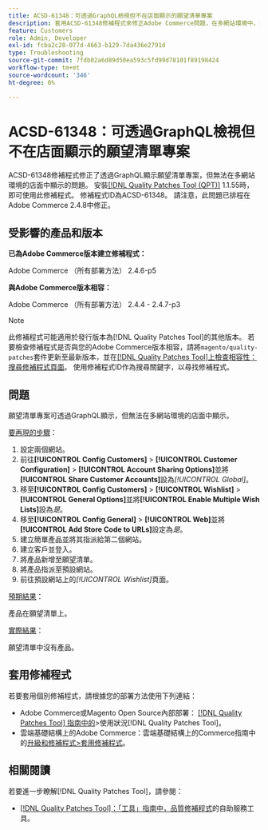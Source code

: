 ```yaml
---
title: ACSD-61348：可透過GraphQL檢視但不在店面顯示的願望清單專案
description: 套用ACSD-61348修補程式來修正Adobe Commerce問題，在多網站環境中，希望清單專案可透過GraphQL顯示，但不會顯示在店面上。
feature: Customers
role: Admin, Developer
exl-id: fcba2c28-077d-4663-b129-7da436e2791d
type: Troubleshooting
source-git-commit: 7fdb02a6d89d50ea593c5fd99d78101f89198424
workflow-type: tm+mt
source-wordcount: '346'
ht-degree: 0%

---
```


# ACSD-61348：可透過GraphQL檢視但不在店面顯示的願望清單專案

ACSD-61348修補程式修正了透過GraphQL顯示願望清單專案，但無法在多網站環境的店面中顯示的問題。 安裝[[!DNL Quality Patches Tool (QPT)]](/help/tools/quality-patches-tool/quality-patches-tool-to-self-serve-quality-patches.md) 1.1.55時，即可使用此修補程式。 修補程式ID為ACSD-61348。 請注意，此問題已排程在Adobe Commerce 2.4.8中修正。

## 受影響的產品和版本

**已為Adobe Commerce版本建立修補程式：**

Adobe Commerce （所有部署方法） 2.4.6-p5

**與Adobe Commerce版本相容：**

Adobe Commerce （所有部署方法） 2.4.4 - 2.4.7-p3

>[!NOTE]
>
>此修補程式可能適用於發行版本為[!DNL Quality Patches Tool]的其他版本。 若要檢查修補程式是否與您的Adobe Commerce版本相容，請將`magento/quality-patches`套件更新至最新版本，並在[[!DNL Quality Patches Tool]上檢查相容性：搜尋修補程式頁面](https://experienceleague.adobe.com/tools/commerce-quality-patches/index.html?lang=zh-Hant)。 使用修補程式ID作為搜尋關鍵字，以尋找修補程式。

## 問題

願望清單專案可透過GraphQL顯示，但無法在多網站環境的店面中顯示。

<u>要再現的步驟</u>：

1. 設定兩個網站。
1. 前往&#x200B;**[!UICONTROL Config Customers]** > **[!UICONTROL Customer Configuration]** > **[!UICONTROL Account Sharing Options]**&#x200B;並將&#x200B;**[!UICONTROL Share Customer Accounts]**&#x200B;設為&#x200B;*[!UICONTROL Global]*。
1. 移至&#x200B;**[!UICONTROL Config Customers]** > **[!UICONTROL Wishlist]** > **[!UICONTROL General Options]**&#x200B;並將&#x200B;**[!UICONTROL Enable Multiple Wish Lists]**&#x200B;設為&#x200B;*是*。
1. 移至&#x200B;**[!UICONTROL Config General]** > **[!UICONTROL Web]**&#x200B;並將&#x200B;**[!UICONTROL Add Store Code to URLs]**&#x200B;設定為&#x200B;*是*。
1. 建立簡單產品並將其指派給第二個網站。
1. 建立客戶並登入。
1. 將產品新增至願望清單。
1. 將產品指派至預設網站。
1. 前往預設網站上的&#x200B;*[!UICONTROL Wishlist]*&#x200B;頁面。

<u>預期結果</u>：

產品在願望清單上。

<u>實際結果</u>：

願望清單中沒有產品。

## 套用修補程式

若要套用個別修補程式，請根據您的部署方法使用下列連結：

* Adobe Commerce或Magento Open Source內部部署： [[!DNL Quality Patches Tool] 指南中的](/help/tools/quality-patches-tool/usage.md)>使用狀況[!DNL Quality Patches Tool]。
* 雲端基礎結構上的Adobe Commerce：雲端基礎結構上的Commerce指南中的[升級和修補程式>套用修補程式](https://experienceleague.adobe.com/docs/commerce-cloud-service/user-guide/develop/upgrade/apply-patches.html?lang=zh-Hant)。

## 相關閱讀

若要進一步瞭解[!DNL Quality Patches Tool]，請參閱：

* [[!DNL Quality Patches Tool]：「工具」指南中，品質修補程式](/help/tools/quality-patches-tool/quality-patches-tool-to-self-serve-quality-patches.md)的自助服務工具。
